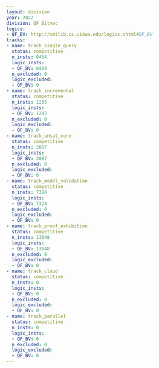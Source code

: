 ```yaml
---
layout: division
year: 2022
division: QF_Bitvec
logics: 
- QF_BV: http://smtlib.cs.uiowa.edu/logics.shtml#QF_BV
tracks:
- name: track_single_query
  status: competitive
  n_insts: 8464
  logic_insts:
  - QF_BV: 8464
  n_excluded: 0
  logic_excluded:
  - QF_BV: 0
- name: track_incremental
  status: competitive
  n_insts: 1295
  logic_insts:
  - QF_BV: 1295
  n_excluded: 0
  logic_excluded:
  - QF_BV: 0
- name: track_unsat_core
  status: competitive
  n_insts: 2887
  logic_insts:
  - QF_BV: 2887
  n_excluded: 0
  logic_excluded:
  - QF_BV: 0
- name: track_model_validation
  status: competitive
  n_insts: 7324
  logic_insts:
  - QF_BV: 7324
  n_excluded: 0
  logic_excluded:
  - QF_BV: 0
- name: track_proof_exhibition
  status: competitive
  n_insts: 13848
  logic_insts:
  - QF_BV: 13848
  n_excluded: 0
  logic_excluded:
  - QF_BV: 0
- name: track_cloud
  status: competitive
  n_insts: 0
  logic_insts:
  - QF_BV: 0
  n_excluded: 0
  logic_excluded:
  - QF_BV: 0
- name: track_parallel
  status: competitive
  n_insts: 0
  logic_insts:
  - QF_BV: 0
  n_excluded: 0
  logic_excluded:
  - QF_BV: 0
---
```


